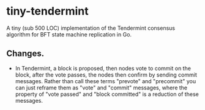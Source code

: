 tiny-tendermint
===============

A tiny (sub 500 LOC) implementation of the Tendermint consensus algorithm for BFT state machine replication in Go.

## Changes.

 - In Tendermint, a block is proposed, then nodes vote to commit on the block, after the vote passes, the nodes then confirm by sending commit messages. Rather than call these terms "prevote" and "precommit" you can just reframe them as "vote" and "commit" messages, where the property of "vote passed" and "block committed" is a reduction of these messages.

